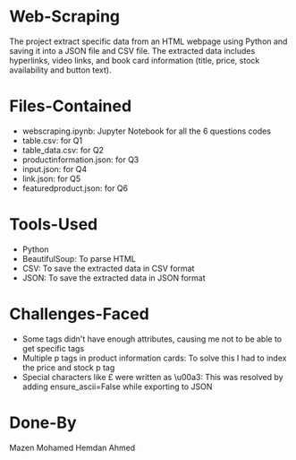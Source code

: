 # Web-Scraping
The project extract specific data from an HTML webpage using Python and saving it into a JSON file and CSV file.
The extracted data includes hyperlinks, video links, and book card information (title, price, stock availability and button text).

# Files-Contained
- webscraping.ipynb: Jupyter Notebook for all the 6 questions codes
- table.csv: for Q1
- table_data.csv: for Q2
- productinformation.json: for Q3
- input.json: for Q4
- link.json: for Q5
- featuredproduct.json: for Q6

# Tools-Used
- Python
- BeautifulSoup: To parse HTML
- CSV: To save the extracted data in CSV format
- JSON: To save the extracted data in JSON format

# Challenges-Faced
- Some tags didn't have enough attributes, causing me not to be able to get specific tags
- Multiple p tags in product information cards: To solve this I had to index the price and stock p tag
- Special characters like £ were written as \u00a3: This was resolved by adding ensure_ascii=False while exporting to JSON

# Done-By
Mazen Mohamed Hemdan Ahmed


